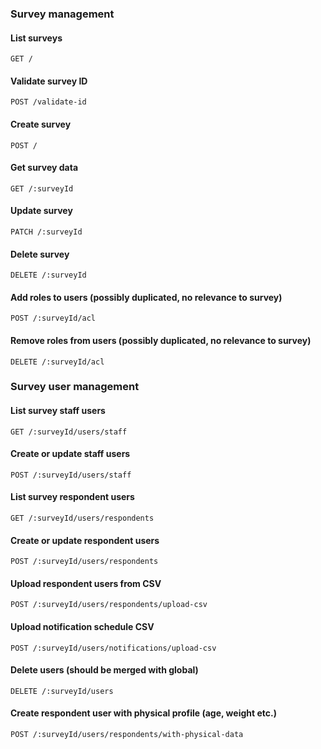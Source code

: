 ### Survey management

#### List surveys

`GET /` 

#### Validate survey ID

`POST /validate-id`

#### Create survey

`POST /`

#### Get survey data

`GET /:surveyId`

#### Update survey

`PATCH /:surveyId`

#### Delete survey

`DELETE /:surveyId`

#### Add roles to users (possibly duplicated, no relevance to survey)

`POST /:surveyId/acl`

#### Remove roles from users (possibly duplicated, no relevance to survey)

`DELETE /:surveyId/acl`

### Survey user management

#### List survey staff users

`GET /:surveyId/users/staff`

#### Create or update staff users

`POST /:surveyId/users/staff`

#### List survey respondent users

`GET /:surveyId/users/respondents`

#### Create or update respondent users

`POST /:surveyId/users/respondents`

#### Upload respondent users from CSV

`POST /:surveyId/users/respondents/upload-csv`

#### Upload notification schedule CSV

`POST /:surveyId/users/notifications/upload-csv`

#### Delete users (should be merged with global)

`DELETE /:surveyId/users`

#### Create respondent user with physical profile (age, weight etc.)

`POST /:surveyId/users/respondents/with-physical-data`
